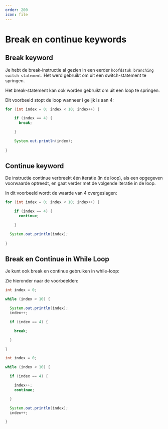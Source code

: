 ```yaml
---
order: 200
icon: file
---
```

# Break en continue keywords

## Break keyword

Je hebt de break-instructie al gezien in een eerder `hoofdstuk branching switch statement`. Het werd gebruikt om uit een switch-statement te springen.

Het break-statement kan ook worden gebruikt om uit een loop te springen.

Dit voorbeeld stopt de loop wanneer i gelijk is aan 4:

```java
for (int index = 0; index < 10; index++) {

    if (index == 4) {
      break;

    }

    System.out.println(index);
    
}
```

## Continue keyword

De instructie continue verbreekt één iteratie (in de loop), als een opgegeven voorwaarde optreedt, en gaat verder met de volgende iteratie in de loop.

In dit voorbeeld wordt de waarde van 4 overgeslagen:

```java
for (int index = 0; index < 10; index++) {

    if (index == 4) {
      continue;

    }

  System.out.println(index);
    
}
```

<div style='page-break-after: always;'></div>

## Break en Continue in While Loop

Je kunt ook break en continue gebruiken in while-loop:

Zie hieronder naar de voorbeelden:

```java
int index = 0;

while (index < 10) {

  System.out.println(index);
  index++;

  if (index == 4) {

    break;

  }

}
```

```java
int index = 0;

while (index < 10) {

  if (index == 4) {

    index++;
    continue;

  }

  System.out.println(index);
  index++;

}
```
